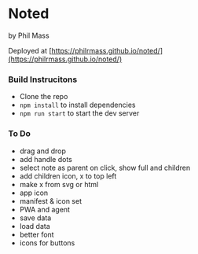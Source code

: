 # Noted
by Phil Mass

Deployed at [https://philrmass.github.io/noted/](https://philrmass.github.io/noted/)

### Build Instrucitons
- Clone the repo
- `npm install` to install dependencies
- `npm run start` to start the dev server

### To Do
- drag and drop
- add handle dots
- select note as parent on click, show full and children
- add children icon, x to top left
- make x from svg or html
- app icon
- manifest & icon set
- PWA and agent
- save data
- load data
- better font
- icons for buttons
